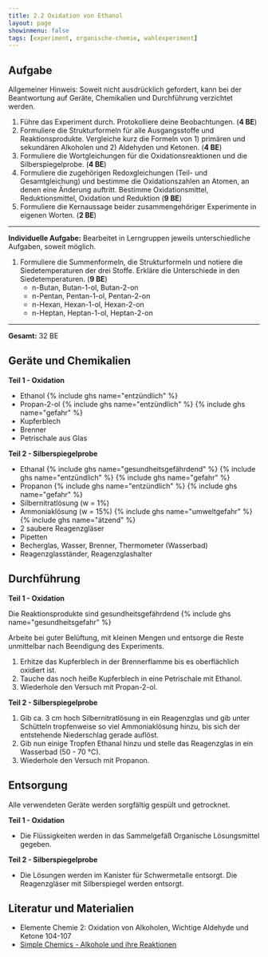```yaml
---
title: 2.2 Oxidation von Ethanol
layout: page
showinmenu: false
tags: [experiment, organische-chemie, wahlexperiment]
---
```


## Aufgabe

Allgemeiner Hinweis: Soweit nicht ausdrücklich gefordert, kann bei der Beantwortung auf Geräte, Chemikalien und Durchführung verzichtet werden.

1. Führe das Experiment durch. Protokolliere deine Beobachtungen. (**4 BE**)
2. Formuliere die Strukturformeln für alle Ausgangsstoffe und Reaktionsprodukte. Vergleiche kurz die Formeln von 1) primären und sekundären Alkoholen und 2) Aldehyden und Ketonen. (**4 BE**)
3. Formuliere die Wortgleichungen für die Oxidationsreaktionen und die Silberspiegelprobe. (**4 BE**)
4. Formuliere die zugehörigen Redoxgleichungen (Teil- und Gesamtgleichung) und bestimme die Oxidationszahlen an Atomen, an denen eine Änderung auftritt. Bestimme Oxidationsmittel, Reduktionsmittel, Oxidation und Reduktion (**9 BE**)
5. Formuliere die Kernaussage beider zusammengehöriger Experimente in eigenen Worten. (**2 BE**)

---

**Individuelle Aufgabe:** Bearbeitet in Lerngruppen jeweils unterschiedliche Aufgaben, soweit möglich.

1. Formuliere die Summenformeln, die Strukturformeln und notiere die Siedetemperaturen der drei Stoffe. Erkläre die Unterschiede in den Siedetemperaturen. (**9 BE**)
	* n-Butan, Butan-1-ol, Butan-2-on
	* n-Pentan, Pentan-1-ol, Pentan-2-on
	* n-Hexan, Hexan-1-ol, Hexan-2-on
	* n-Heptan, Heptan-1-ol, Heptan-2-on

---

**Gesamt:** 32 BE

## Geräte und Chemikalien

**Teil 1 - Oxidation**

* Ethanol {% include ghs name="entzündlich" %}
* Propan-2-ol {% include ghs name="entzündlich" %} {% include ghs name="gefahr" %}
* Kupferblech
* Brenner
* Petrischale aus Glas

**Teil 2 - Silberspiegelprobe**

* Ethanal {% include ghs name="gesundheitsgefährdend" %} {% include ghs name="entzündlich" %} {% include ghs name="gefahr" %}
* Propanon {% include ghs name="entzündlich" %} {% include ghs name="gefahr" %}
* Silbernitratlösung (w = 1%)
* Ammoniaklösung (w = 15%) {% include ghs name="umweltgefahr" %} {% include ghs name="ätzend" %}
* 2 saubere Reagenzgläser
* Pipetten
* Becherglas, Wasser, Brenner, Thermometer (Wasserbad)
* Reagenzglasständer, Reagenzglashalter

## Durchführung

**Teil 1 - Oxidation**

Die Reaktionsprodukte sind gesundheitsgefährdend {% include ghs name="gesundheitsgefahr" %}

Arbeite bei guter Belüftung, mit kleinen Mengen und entsorge die Reste unmittelbar nach Beendigung des Experiments.

1. Erhitze das Kupferblech in der Brennerflamme bis es oberflächlich oxidiert ist.
2. Tauche das noch heiße Kupferblech in eine Petrischale mit Ethanol.
3. Wiederhole den Versuch mit Propan-2-ol.

**Teil 2 - Silberspiegelprobe**

1. Gib ca. 3 cm hoch Silbernitratlösung in ein Reagenzglas und gib unter Schütteln tropfenweise so viel Ammoniaklösung hinzu, bis sich der entstehende Niederschlag gerade auflöst.
2. Gib nun einige Tropfen Ethanal hinzu und stelle das Reagenzglas in ein Wasserbad (50 - 70 °C).
3. Wiederhole den Versuch mit Propanon.

## Entsorgung

Alle verwendeten Geräte werden sorgfältig gespült und getrocknet.

**Teil 1 - Oxidation**

* Die Flüssigkeiten werden in das Sammelgefäß Organische Lösungsmittel gegeben.

**Teil 2 - Silberspiegelprobe**

* Die Lösungen werden im Kanister für Schwermetalle entsorgt. Die Reagenzgläser mit Silberspiegel werden entsorgt.

## Literatur und Materialien

* Elemente Chemie 2: Oxidation von Alkoholen, Wichtige Aldehyde und Ketone 104-107
* [Simple Chemics - Alkohole und ihre Reaktionen](https://www.youtube.com/watch?v=aMKDXj6SR1M)
